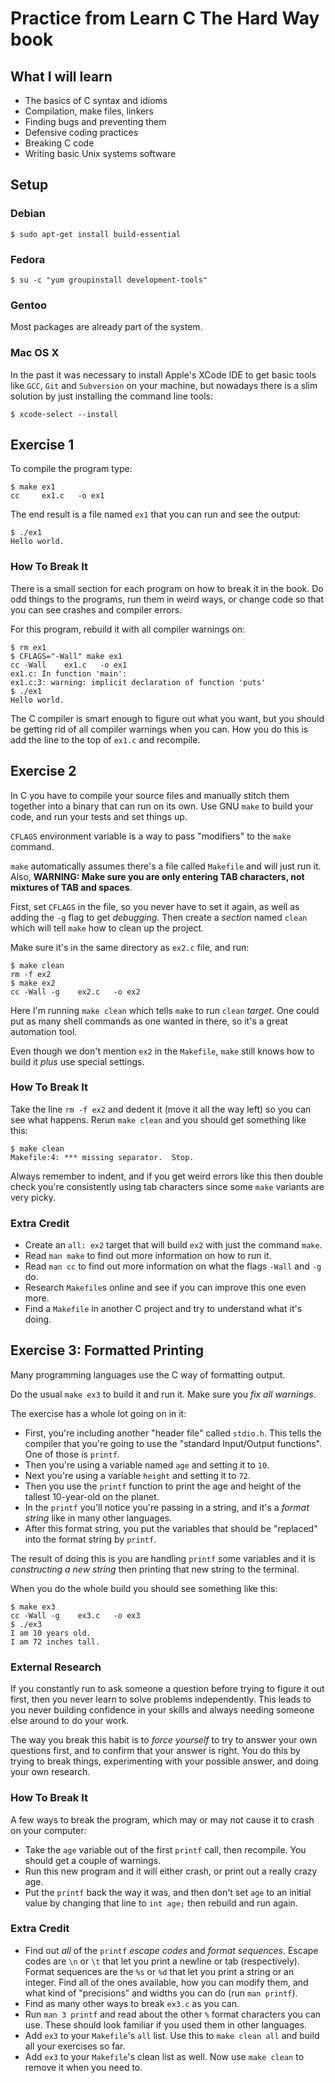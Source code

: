 # Practice from Learn C The Hard Way book

## What I will learn

* The basics of C syntax and idioms
* Compilation, make files, linkers
* Finding bugs and preventing them
* Defensive coding practices
* Breaking C code
* Writing basic Unix systems software

## Setup

### Debian

    $ sudo apt-get install build-essential

### Fedora

    $ su -c "yum groupinstall development-tools"

### Gentoo

Most packages are already part of the system.

### Mac OS X

In the past it was necessary to install Apple's XCode IDE to get basic tools
like `GCC`, `Git` and `Subversion` on your machine, but nowadays there is a slim
solution by just installing the command line tools:

    $ xcode-select --install

## Exercise 1

To compile the program type:

    $ make ex1
    cc     ex1.c   -o ex1

The end result is a file named `ex1` that you can run and see the output:

    $ ./ex1
    Hello world.

### How To Break It

There is a small section for each program on how to break it in the book.
Do odd things to the programs, run them in weird ways, or change code so that
you can see crashes and compiler errors.

For this program, rebuild it with all compiler warnings on:

    $ rm ex1
    $ CFLAGS="-Wall" make ex1
    cc -Wall    ex1.c   -o ex1
    ex1.c: In function 'main':
    ex1.c:3: warning: implicit declaration of function 'puts'
    $ ./ex1
    Hello world.

The C compiler is smart enough to figure out what you want, but you should be
getting rid of all compiler warnings when you can. How you do this is add the
line to the top of `ex1.c` and recompile.

## Exercise 2

In C you have to compile your source files and manually stitch them together
into a binary that can run on its own. Use GNU `make` to build your code, and
run your tests and set things up.

`CFLAGS` environment variable is a way to pass "modifiers" to the `make`
command.

`make` automatically assumes there's a file called `Makefile` and will just run
it. Also, __WARNING: Make sure you are only entering TAB characters, not
mixtures of TAB and spaces__.

First, set `CFLAGS` in the file, so you never have to set it again, as well as
adding the `-g` flag to get _debugging_. Then create a _section_ named `clean`
which will tell `make` how to clean up the project.

Make sure it's in the same directory as `ex2.c` file, and run:

    $ make clean
    rm -f ex2
    $ make ex2
    cc -Wall -g    ex2.c   -o ex2

Here I'm running `make clean` which tells `make` to run `clean` _target_. One
could put as many shell commands as one wanted in there, so it's a great
automation tool.

Even though we don't mention `ex2` in the `Makefile`, `make` still knows how to
build it _plus_ use special settings.

### How To Break It

Take the line `rm -f ex2` and dedent it (move it all the way left) so you can
see what happens. Rerun `make clean` and you should get something like this:

    $ make clean
    Makefile:4: *** missing separator.  Stop.

Always remember to indent, and if you get weird errors like this then double
check you're consistently using tab characters since some `make` variants are
very picky.

### Extra Credit

* Create an `all: ex2` target that will build `ex2` with just the command
`make`.
* Read `man make` to find out more information on how to run it.
* Read `man cc` to find out more information on what the flags `-Wall` and `-g`
do.
* Research `Makefile`s online and see if you can improve this one even more.
* Find a `Makefile` in another C project and try to understand what it's doing.

## Exercise 3: Formatted Printing

Many programming languages use the C way of formatting output.

Do the usual `make ex3` to build it and run it. Make sure you _fix all
warnings_.

The exercise has a whole lot going on in it:

* First, you're including another "header file" called `stdio.h`. This tells
the compiler that you're going to use the "standard Input/Output functions".
One of those is `printf`.
* Then you're using a variable named `age` and setting it to `10`.
* Next you're using a variable `height` and setting it to `72`.
* Then you use the `printf` function to print the age and height of the tallest
10-year-old on the planet.
* In the `printf` you'll notice you're passing in a string, and it's a _format
string_ like in many other languages.
* After this format string, you put the variables that should be "replaced"
into the format string by `printf`.

The result of doing this is you are handling `printf` some variables and it is
_constructing a new string_ then printing that new string to the terminal.

When you do the whole build you should see something like this:

    $ make ex3
    cc -Wall -g    ex3.c   -o ex3
    $ ./ex3
    I am 10 years old.
    I am 72 inches tall.

### External Research

If you constantly run to ask someone a question before trying to figure it out
first, then you never learn to solve problems independently. This leads to you
never building confidence in your skills and always needing someone else around
to do your work.

The way you break this habit is to _force yourself_ to try to answer your own
questions first, and to confirm that your answer is right. You do this by
trying to break things, experimenting with your possible answer, and doing your
own research.

### How To Break It

A few ways to break the program, which may or may not cause it to crash on your
computer:

* Take the `age` variable out of the first `printf` call, then recompile. You
should get a couple of warnings.
* Run this new program and it will either crash, or print out a really crazy
age.
* Put the `printf` back the way it was, and then don't set `age` to an initial
value by changing that line to `int age;` then rebuild and run again.

### Extra Credit

* Find out _all_ of the `printf` _escape codes_ and _format sequences_. Escape
codes are `\n` or `\t` that let you print a newline or tab (respectively).
Format sequences are the `%s` or `%d` that let you print a string or an integer.
Find all of the ones available, how you can modify them, and what kind of
"precisions" and widths you can do (run `man printf`).
* Find as many other ways to break `ex3.c` as you can.
* Run `man 3 printf` and read about the other `%` format characters you can use.
These should look familiar if you used them in other languages.
* Add `ex3` to your `Makefile`'s `all` list. Use this to `make clean all` and
build all your exercises so far.
* Add `ex3` to your `Makefile`'s clean list as well. Now use `make clean` to
remove it when you need to.
